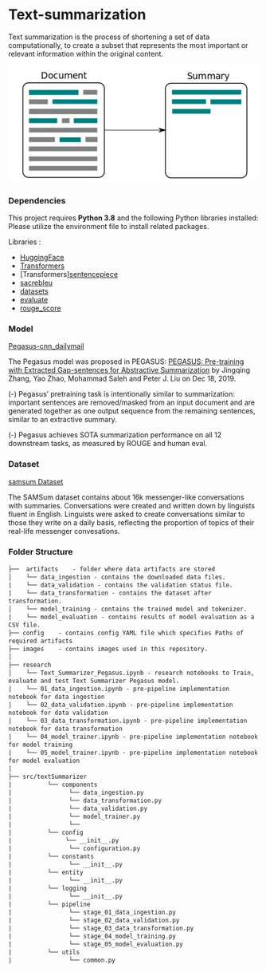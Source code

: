 # Text-summarization

Text summarization is the process of shortening a set of data computationally, to create a subset that represents the most important or relevant information within the original content.

<p align="center">
<img src="https://github.com/akmeraki/Text-summarization/blob/main/images/b9bf06f6.png">
</p>

### Dependencies 

This project requires **Python 3.8** and the following Python libraries installed: Please utilize the environment file to install related packages.

Libraries : 
- [HuggingFace](https://huggingface.co/)
- [Transformers](https://huggingface.co/docs/transformers/installation)
- [Transformers][sentencepiece](https://github.com/google/sentencepiece)
- [sacrebleu](https://github.com/mjpost/sacrebleu)
- [datasets](https://huggingface.co/docs/datasets/v1.15.1/tutorial.html)
- [evaluate](https://huggingface.co/docs/evaluate/index)
- [rouge_score](https://pypi.org/project/rouge-score/)

### Model 

[Pegasus-cnn_dailymail](https://huggingface.co/google/pegasus-cnn_dailymail)

The Pegasus model was proposed in PEGASUS: [PEGASUS: Pre-training with Extracted Gap-sentences for Abstractive Summarization](https://arxiv.org/pdf/1912.08777.pdf) by Jingqing Zhang, Yao Zhao, Mohammad Saleh and Peter J. Liu on Dec 18, 2019.

(-) Pegasus’ pretraining task is intentionally similar to summarization: important sentences are removed/masked from an input document and are generated together as one output sequence from the remaining sentences, similar to an extractive summary.

(-) Pegasus achieves SOTA summarization performance on all 12 downstream tasks, as measured by ROUGE and human eval.

### Dataset 
[samsum Dataset](https://huggingface.co/datasets/samsum)

The SAMSum dataset contains about 16k messenger-like conversations with summaries. Conversations were created and written down by linguists fluent in English. Linguists were asked to create conversations similar to those they write on a daily basis, reflecting the proportion of topics of their real-life messenger convesations. 

### Folder Structure 
```
├──  artifacts    - folder where data artifacts are stored 
│    └── data_ingestion - contains the downloaded data files.   
|    └── data_validation - contains the validation status file.
|    └── data_transformation - contains the dataset after transformation.
│    └── model_training - contains the trained model and tokenizer.
|    └── model_evaluation - contains results of model evaluation as a CSV file.    
├── config    - contains config YAML file which specifies Paths of required artifacts
├── images    - contains images used in this repository.
│                 
├── research
│    └── Text_Summarizer_Pegasus.ipynb - research notebooks to Train, evaluate and test Text Summarizer Pegasus model. 
|    └── 01_data_ingestion.ipynb - pre-pipeline implementation notebook for data ingestion 
|    └── 02_data_validation.ipynb - pre-pipeline implementation notebook for data validation 
|    └── 03_data_transformation.ipynb - pre-pipeline implementation notebook for data transformation 
|    └── 04_model_trainer.ipynb - pre-pipeline implementation notebook for model training 
|    └── 05_model_trainer.ipynb - pre-pipeline implementation notebook for model evaluation
|
├── src/textSummarizer
|          └── components
|                └── data_ingestion.py
|                └── data_transformation.py
|                └── data_validation.py
|                └── model_trainer.py
|                └──
|          └── config
|               └── __init__.py
|                └── configuration.py 
|          └── constants
|                └── __init__.py
|          └── entity
|                └── __init__.py
|          └── logging
|                └── __init__.py
|          └── pipeline
|                └── stage_01_data_ingestion.py
|                └── stage_02_data_validation.py
|                └── stage_03_data_transformation.py
|                └── stage_04_model_training.py
|                └── stage_05_model_evaluation.py
|          └── utils
|                └── common.py
                      